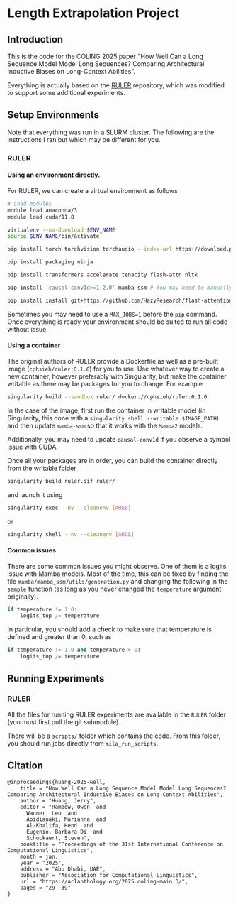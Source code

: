# Length Extrapolation Project

## Introduction

This is the code for the COLING 2025 paper "How Well Can a Long Sequence Model Model Long Sequences? Comparing Architectural Inductive Biases on Long-Context Abilities".

Everything is actually based on the [RULER](https://github.com/NVIDIA/RULER) repository, which was modified to support some additional experiments.

## Setup Environments

Note that everything was run in a SLURM cluster. The following are the instructions I ran but which may be different for you.

### RULER

#### Using an environment directly.

For RULER, we can create a virtual environment as follows

```bash
# Load modules
module load anaconda/3
module load cuda/11.8

virtualenv --no-download $ENV_NAME
source $ENV_NAME/bin/activate

pip install torch torchvision torchaudio --index-url https://download.pytorch.org/whl/cu118 # Make your you install the correct version based on CUDA.

pip install packaging ninja

pip install transformers accelerate tenacity flash-attn nltk

pip install 'causal-conv1d>=1.2.0' mamba-ssm # You may need to manually install wheels.

pip install install git+https://github.com/HazyResearch/flash-attention.git#subdirectory=csrc/rotary
```

Sometimes you may need to use a `MAX_JOBS=1` before the `pip` command. Once everything is ready your environment should be suited to run all code without issue.

#### Using a container

The original authors of RULER provide a Dockerfile as well as a pre-built image (`cphsieh/ruler:0.1.0`) for you to use. Use whatever way to create a new container, however preferably with Singularity, but make the container writable as there may be packages for you to change. For example

```bash
singularity build --sandbox ruler/ docker://cphsieh/ruler:0.1.0
```

In the case of the image, first run the container in writable model (in Singularity, this done with a `singularity shell --writable $IMAGE_PATH`) and then update `mamba-ssm` so that it works with the `Mamba2` models.

Additionally, you may need to update `causal-conv1d` if you observe a symbol issue with CUDA.

Once all your packages are in order, you can build the container directly from the writable folder
```bash
singularity build ruler.sif ruler/
```
and launch it using
```bash
singularity exec --nv --cleanenv [ARGS]
```
or
```bash
singularity shell --nv --cleanenv [ARGS]
```

#### Common issues

There are some common issues you might observe. One of them is a logits issue with Mamba models. Most of the time, this can be fixed by finding the file `mamba/mamba_ssm/utils/generation.py` and changing the following in the `sample` function (as long as you never changed the `temperature` argument originally).
```python
if temperature != 1.0:
    logits_top /= temperature
```

In particular, you should add a check to make sure that temperature is defined and greater than 0, such as
```python
if temperature != 1.0 and temperature > 0:
    logits_top /= temperature
```

## Running Experiments

### RULER

All the files for running RULER experiments are available in the `RULER` folder (you must first pull the git submodule).

There will be a `scripts/` folder which contains the code. From this folder, you should run jobs directly from `mila_run_scripts`.

## Citation

```
@inproceedings{huang-2025-well,
    title = "How Well Can a Long Sequence Model Model Long Sequences? Comparing Architectural Inductive Biases on Long-Context Abilities",
    author = "Huang, Jerry",
    editor = "Rambow, Owen  and
      Wanner, Leo  and
      Apidianaki, Marianna  and
      Al-Khalifa, Hend  and
      Eugenio, Barbara Di  and
      Schockaert, Steven",
    booktitle = "Proceedings of the 31st International Conference on Computational Linguistics",
    month = jan,
    year = "2025",
    address = "Abu Dhabi, UAE",
    publisher = "Association for Computational Linguistics",
    url = "https://aclanthology.org/2025.coling-main.3/",
    pages = "29--39"
}
```
